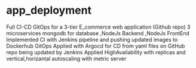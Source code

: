 # app_deployment
Full CI-CD GitOps for a 3-tier E_commerce web application				(Github repo)
3 microservices mongodb for database ,NodeJs  Backend ,NodeJs FrontEnd 
Implemented CI with Jenkins pipeline and pushing updated images to Dockerhub
GitOps Applied with Argocd  for CD from yaml files on GitHub repo being updated by Jenkins
Applied HighAvailability with replicas and vertical,horizantal autoscaling with metric server
